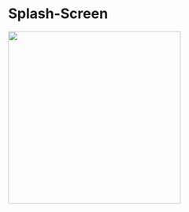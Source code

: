 # Splash-Screen

<img src="https://media.geeksforgeeks.org/wp-content/cdn-uploads/20200817185016/gfg_complete_logo_2x-min.png" width=350px>
